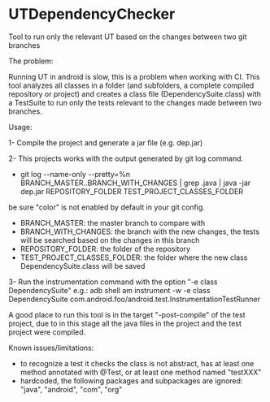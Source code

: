 UTDependencyChecker
===================

Tool to run only the relevant UT based on the changes between two git branches

The problem:

Running UT in android is slow, this is a problem when working with CI. 
This tool analyzes all classes in a folder (and subfolders, a complete compiled repository or project)
and creates a class file (DependencySuite.class) with a TestSuite to run only the tests relevant to 
the changes made between two branches.

Usage:

1- Compile the project and generate a jar file (e.g. dep.jar)

2- This projects works with the output generated by git log command.

- git log --name-only --pretty=%n BRANCH_MASTER..BRANCH_WITH_CHANGES | grep .java | java -jar dep.jar REPOSITORY_FOLDER TEST_PROJECT_CLASSES_FOLDER

be sure "color" is not enabled by default in your git config.

- BRANCH_MASTER: the master branch to compare with
- BRANCH_WITH_CHANGES: the branch with the new changes, the tests will be searched based on the changes in this branch
- REPOSITORY_FOLDER: the folder of the repository
- TEST_PROJECT_CLASSES_FOLDER: the folder where the new class DependencySuite.class will be saved

3- Run the instrumentation command with the option "-e class DependencySuite"
e.g.: adb shell am instrument -w -e class DependencySuite com.android.foo/android.test.InstrumentationTestRunner

A good place to run this tool is in the target "-post-compile" of the test project, due to in this stage all the
java files in the project and the test project were compiled.

Known issues/limitations:
- to recognize a test it checks the class is not abstract, has at least one method annotated with @Test, or at least one method named "testXXX"
- hardcoded, the following packages and subpackages are ignored: "java", "android", "com", "org"
